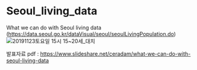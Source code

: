 # Seoul_living_data
What we can do with Seoul living data
(https://data.seoul.go.kr/dataVisual/seoul/seoulLivingPopulation.do)
![20191123토요일 15시 15~20세_대치](https://user-images.githubusercontent.com/48933016/70324603-453aab80-1873-11ea-8caf-2155ae6dfae3.png)

발표자료 pdf : https://www.slideshare.net/ceradam/what-we-can-do-with-seoul-living-data
